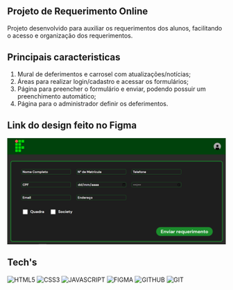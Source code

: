 ## Projeto de Requerimento Online
Projeto desenvolvido para auxiliar os requerimentos dos alunos, facilitando o acesso e organização dos requerimentos.

## Principais caracteristicas 
1. Mural de deferimentos e carrosel com atualizações/notícias;
2. Áreas para realizar login/cadastro e acessar os formulários;
3. Página para preencher o formulário e enviar, podendo possuir um preenchimento automático;
4. Página para o administrador definir os deferimentos.

## Link do design feito no Figma
<div>
  <a href="https://www.figma.com/file/Pided4JGrzT214LZ02DFV8/Untitled?node-id=0%3A1&t=Tsb1T5eB5NR9cUNu-1"><img align="center" alt="Exemplo" src="./assets/exemplo.png"/></a>
</div>

## Tech's

<div>
  <img align="center" alt="HTML5" src="https://img.shields.io/badge/HTML5-E34F26?style=for-the-badge&logo=html5&logoColor=white"/>
  <img align="center" alt="CSS3" src="https://img.shields.io/badge/CSS3-1572B6?style=for-the-badge&logo=css3&logoColor=white"/>
  <img align="center" alt="JAVASCRIPT" src="https://img.shields.io/badge/JavaScript-F7DF1E?style=for-the-badge&logo=javascript&logoColor=black"/>
  <img align="center" alt="FIGMA" src="https://img.shields.io/badge/Figma-F24E1E?style=for-the-badge&logo=figma&logoColor=white"/>
  <img align="center" alt="GITHUB" src="https://img.shields.io/badge/GitHub-100000?style=for-the-badge&logo=github&logoColor=white"/>
  <img align="center" alt="GIT" src="https://img.shields.io/badge/GIT-E44C30?style=for-the-badge&logo=git&logoColor=white"/>
</div>

